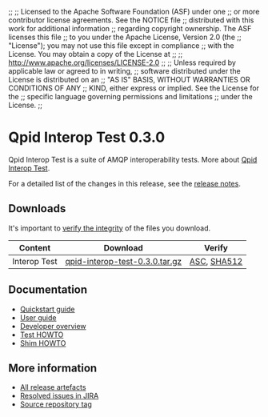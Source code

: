 ;;
;; Licensed to the Apache Software Foundation (ASF) under one
;; or more contributor license agreements.  See the NOTICE file
;; distributed with this work for additional information
;; regarding copyright ownership.  The ASF licenses this file
;; to you under the Apache License, Version 2.0 (the
;; "License"); you may not use this file except in compliance
;; with the License.  You may obtain a copy of the License at
;;
;;   http://www.apache.org/licenses/LICENSE-2.0
;;
;; Unless required by applicable law or agreed to in writing,
;; software distributed under the License is distributed on an
;; "AS IS" BASIS, WITHOUT WARRANTIES OR CONDITIONS OF ANY
;; KIND, either express or implied.  See the License for the
;; specific language governing permissions and limitations
;; under the License.
;;

# Qpid Interop Test 0.3.0

Qpid Interop Test is a suite of AMQP interoperability tests.  More
about [Qpid Interop
Test]({{site_url}}/components/interop-test/index.html).

For a detailed list of the changes in this release, see the [release
notes](release-notes.html).

## Downloads

It's important to [verify the
integrity]({{site_url}}/download.html#verify-what-you-download) of
the files you download.

| Content | Download | Verify |
|---------|----------|--------|
| Interop Test | [qpid-interop-test-0.3.0.tar.gz](https://archive.apache.org/dist/qpid/interop-test/0.3.0/qpid-interop-test-0.3.0.tar.gz) | [ASC](https://archive.apache.org/dist/qpid/interop-test/0.3.0/qpid-interop-test-0.3.0.tar.gz.asc), [SHA512](https://archive.apache.org/dist/qpid/interop-test/0.3.0/qpid-interop-test-0.3.0.tar.gz.sha512)|

## Documentation


 - [Quickstart guide](QUICKSTART.html)
 - [User guide](USERSGUIDE.html)
 - [Developer overview](https://gitbox.apache.org/repos/asf?p=qpid-interop-test.git;a=blob_plain;f=docs/qpid-interop-test-devel-overview.txt;hb=0.3.0)
 - [Test HOWTO](https://gitbox.apache.org/repos/asf?p=qpid-interop-test.git;a=blob_plain;f=docs/Test_HOWTO.txt;hb=0.3.0)
 - [Shim HOWTO](https://gitbox.apache.org/repos/asf?p=qpid-interop-test.git;a=blob_plain;f=docs/Shim_HOWTO.txt;hb=0.3.0)


## More information

 - [All release artefacts](https://archive.apache.org/dist/qpid/interop-test/0.3.0)
 - [Resolved issues in JIRA](https://issues.apache.org/jira/issues/?jql=project+%3D+QPIDIT+AND+fixVersion+%3D+%270.3.0%27+AND+resolution+%3D+%27fixed%27+ORDER+BY+priority+DESC)
 - [Source repository tag](https://gitbox.apache.org/repos/asf/qpid-interop-test.git/tree/refs/tags/0.3.0)

<script type="text/javascript">
  _deferredFunctions.push(function() {
      if ("0.3.0" === "{{current_interop_test_release}}") {
          _modifyCurrentReleaseLinks();
      }
  });
</script>

